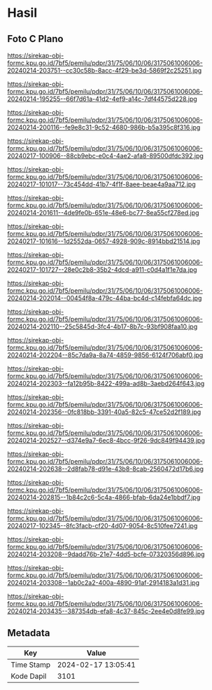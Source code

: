 # Hasil

## Foto C Plano

https://sirekap-obj-formc.kpu.go.id/7bf5/pemilu/pdpr/31/75/06/10/06/3175061006006-20240214-203751--cc30c58b-8acc-4f29-be3d-5869f2c25251.jpg

https://sirekap-obj-formc.kpu.go.id/7bf5/pemilu/pdpr/31/75/06/10/06/3175061006006-20240214-195255--66f7d61a-41d2-4ef9-a14c-7df44575d228.jpg

https://sirekap-obj-formc.kpu.go.id/7bf5/pemilu/pdpr/31/75/06/10/06/3175061006006-20240214-200116--fe9e8c31-9c52-4680-986b-b5a395c8f316.jpg

https://sirekap-obj-formc.kpu.go.id/7bf5/pemilu/pdpr/31/75/06/10/06/3175061006006-20240217-100906--88cb9ebc-e0c4-4ae2-afa8-89500dfdc392.jpg

https://sirekap-obj-formc.kpu.go.id/7bf5/pemilu/pdpr/31/75/06/10/06/3175061006006-20240217-101017--73c454dd-41b7-4f1f-8aee-beae4a9aa712.jpg

https://sirekap-obj-formc.kpu.go.id/7bf5/pemilu/pdpr/31/75/06/10/06/3175061006006-20240214-201611--4de9fe0b-651e-48e6-bc77-8ea55cf278ed.jpg

https://sirekap-obj-formc.kpu.go.id/7bf5/pemilu/pdpr/31/75/06/10/06/3175061006006-20240217-101616--1d2552da-0657-4928-909c-8914bbd21514.jpg

https://sirekap-obj-formc.kpu.go.id/7bf5/pemilu/pdpr/31/75/06/10/06/3175061006006-20240217-101727--28e0c2b8-35b2-4dcd-a911-c0d4a1f1e7da.jpg

https://sirekap-obj-formc.kpu.go.id/7bf5/pemilu/pdpr/31/75/06/10/06/3175061006006-20240214-202014--00454f8a-479c-44ba-bc4d-c14febfa64dc.jpg

https://sirekap-obj-formc.kpu.go.id/7bf5/pemilu/pdpr/31/75/06/10/06/3175061006006-20240214-202110--25c5845d-3fc4-4b17-8b7c-93bf908faa10.jpg

https://sirekap-obj-formc.kpu.go.id/7bf5/pemilu/pdpr/31/75/06/10/06/3175061006006-20240214-202204--85c7da9a-8a74-4859-9856-6124f706abf0.jpg

https://sirekap-obj-formc.kpu.go.id/7bf5/pemilu/pdpr/31/75/06/10/06/3175061006006-20240214-202303--fa12b95b-8422-499a-ad8b-3aebd264f643.jpg

https://sirekap-obj-formc.kpu.go.id/7bf5/pemilu/pdpr/31/75/06/10/06/3175061006006-20240214-202356--0fc818bb-3391-40a5-82c5-47ce52d2f189.jpg

https://sirekap-obj-formc.kpu.go.id/7bf5/pemilu/pdpr/31/75/06/10/06/3175061006006-20240214-202527--d374e9a7-6ec8-4bcc-9f26-9dc849f94439.jpg

https://sirekap-obj-formc.kpu.go.id/7bf5/pemilu/pdpr/31/75/06/10/06/3175061006006-20240214-202638--2d8fab78-d91e-43b8-8cab-2560472d17b6.jpg

https://sirekap-obj-formc.kpu.go.id/7bf5/pemilu/pdpr/31/75/06/10/06/3175061006006-20240214-202815--1b84c2c6-5c4a-4866-bfab-6da24e1bbdf7.jpg

https://sirekap-obj-formc.kpu.go.id/7bf5/pemilu/pdpr/31/75/06/10/06/3175061006006-20240217-102345--8fc3facb-cf20-4d07-9054-8c510fee7241.jpg

https://sirekap-obj-formc.kpu.go.id/7bf5/pemilu/pdpr/31/75/06/10/06/3175061006006-20240214-203208--9dadd76b-21e7-4dd5-bcfe-07320356d896.jpg

https://sirekap-obj-formc.kpu.go.id/7bf5/pemilu/pdpr/31/75/06/10/06/3175061006006-20240214-203308--1ab0c2a2-400a-4890-91af-2914183a1d31.jpg

https://sirekap-obj-formc.kpu.go.id/7bf5/pemilu/pdpr/31/75/06/10/06/3175061006006-20240214-203435--387354db-efa8-4c37-845c-2ee4e0d8fe99.jpg


## Metadata

| Key        | Value               |
| ---------- | ------------------- |
| Time Stamp | 2024-02-17 13:05:41 |
| Kode Dapil | 3101                |



